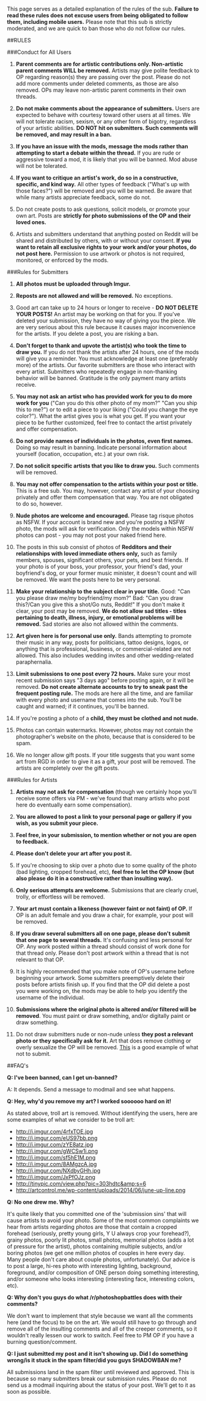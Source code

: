 This page serves as a detailed explanation of the rules of the sub. **Failure to read these rules does not excuse users from being obligated to follow them, including mobile users.** Please note that this sub is strictly moderated, and we are quick to ban those who do not follow our rules.

##RULES

###Conduct for All Users

1. **Parent comments are for artistic contributions only. Non-artistic parent comments WILL be removed.** Artists may give polite feedback to OP regarding reason(s) they are passing over the post. Please do not add more comments under deleted comments, as those are also removed. OPs may leave non-artistic parent comments in their own threads.

2. **Do not make comments about the appearance of submitters.** Users are expected to behave with courtesy toward other users at all times. We will not tolerate racism, sexism, or any other form of bigotry, regardless of your artistic abilities. **DO NOT hit on submitters. Such comments will be removed, and may result in a ban.**

3. **If you have an issue with the mods, message the mods rather than attempting to start a debate within the thread.** If you are rude or aggressive toward a mod, it is likely that you will be banned. Mod abuse will not be tolerated.

4. **If you want to critique an artist's work, do so in a constructive, specific, and kind way.** All other types of feedback ("What's up with those faces?") will be removed and you will be warned. Be aware that while many artists appreciate feedback, some do not.

5. Do not create posts to ask questions, solicit models, or promote your own art. Posts are **strictly for photo submissions of the OP and their loved ones.**

6. Artists and submitters understand that anything posted on Reddit will be shared and distributed by others, with or without your consent. **If you want to retain all exclusive rights to your work and/or your photos, do not post here.** Permission to use artwork or photos is not required, monitored, or enforced by the mods.


###Rules for Submitters

1. **All photos must be uploaded through Imgur.**

2. **Reposts are not allowed and will be removed.** No exceptions.

3. Good art can take up to 24 hours or longer to receive - **DO NOT DELETE YOUR POSTS!** An artist may be working on that for you. If you've deleted your submission, they have no way of giving you the piece. We are very serious about this rule because it causes major inconvenience for the artists. If you delete a post, you are risking a ban.

4. **Don't forget to thank and upvote the artist(s) who took the time to draw you.** If you do not thank the artists after 24 hours, one of the mods will give you a reminder. You must acknowledge at least one (preferably more) of the artists. Our favorite submitters are those who interact with every artist. Submitters who repeatedly engage in non-thanking behavior will be banned. Gratitude is the only payment many artists receive.

5. **You may not ask an artist who has provided work for you to do more work for you** ("Can you do this other photo of my mom?" "Can you ship this to me?") or to edit a piece to your liking ("Could you change the eye color?"). What the artist gives you is what you get. If you want your piece to be further customized, feel free to contact the artist privately and offer compensation.

6. **Do not provide names of individuals in the photos, even first names.** Doing so may result in banning. Indicate personal information about yourself (location, occupation, etc.) at your own risk.

7. **Do not solicit specific artists that you like to draw you.** Such comments will be removed.

8. **You may not offer compensation to the artists within your post or title.** This is a free sub. You may, however, contact any artist of your choosing privately and offer them compensation that way. You are not obligated to do so, however.

9. **Nude photos are welcome and encouraged.** Please tag risque photos as NSFW. If your account is brand new and you're posting a NSFW photo, the mods will ask for verification. Only the models within NSFW photos can post - you may not post your naked friend here.

10. The posts in this sub consist of photos of **Redditors and their relationships with loved immediate others only,** such as family members, spouses, significant others, your pets, and best friends. If your photo is of your boss, your professor, your friend's dad, your boyfriend's dog, or your former music minister, it doesn't count and will be removed. We want the posts here to be very personal. 

11. **Make your relationship to the subject clear in your title.** Good: "Can you please draw me/my boyfriend/my mom?" Bad: "Can you draw this?/Can you give this a shot/Go nuts, Reddit!" If you don't make it clear, your post may be removed. **We do not allow sad titles - titles pertaining to death, illness, injury, or emotional problems will be removed.** Sad stories are also not allowed within the comments.

11. **Art given here is for personal use only.** Bands attempting to promote their music in any way, posts for politicians, tattoo designs, logos, or anything that is professional, business, or commercial-related are not allowed. This also includes wedding invites and other wedding-related paraphernalia.

12. **Limit submissions to one post every 72 hours.** Make sure your most recent submission says "3 days ago" before posting again, or it will be removed. **Do not create alternate accounts to try to sneak past the frequent posting rule.** The mods are here all the time, and are familiar with every photo and username that comes into the sub. You'll be caught and warned; if it continues, you'll be banned.

13. If you're posting a photo of a **child, they must be clothed and not nude.**

14. Photos can contain watermarks. However, photos may not contain the photographer's website on the photo, because that is considered to be spam.

15. We no longer allow gift posts. If your title suggests that you want some art from RGD in order to give it as a gift, your post will be removed. The artists are completely over the gift posts.

###Rules for Artists

1. **Artists may not ask for compensation** (though we certainly hope you'll receive some offers via PM - we've found that many artists who post here do eventually earn some compensation).

2. **You are allowed to post a link to your personal page or gallery if you wish, as you submit your piece.**

3. **Feel free, in your submission, to mention whether or not you are open to feedback.**

4. **Please don't delete your art after you post it.**

5. If you're choosing to skip over a photo due to some quality of the photo (bad lighting, cropped forehead, etc), **feel free to let the OP know (but also please do it in a constructive rather than insulting way).**

6. **Only serious attempts are welcome.** Submissions that are clearly cruel, trolly, or effortless will be removed.

7. **Your art must contain a likeness (however faint or not faint) of OP.** If OP is an adult female and you draw a chair, for example, your post will be removed.

8. **If you draw several submitters all on one page, please don't submit that one page to several threads.** It's confusing and less personal for OP. Any work posted within a thread should consist of work done for that thread only. Please don't post artwork within a thread that is not relevant to that OP.

9. It is highly recommended that you make note of OP's username before beginning your artwork. Some submitters preemptively delete their posts before artists finish up. If you find that the OP did delete a post you were working on, the mods may be able to help you identify the username of the individual. 

10. **Submissions where the original photo is altered and/or filtered will be removed**. You must paint or draw something, and/or digitally paint or draw something. 

11. Do not draw submitters nude or non-nude unless **they post a relevant photo or they specifically ask for it.** Art that does remove clothing or overly sexualize the OP will be removed. [This](http://imgur.com/i6qOcf3) is a good example of what not to submit.


##FAQ's

**Q: I've been banned, can I get un-banned?**

A: It depends. Send a message to modmail and see what happens.

**Q: Hey, why'd you remove my art? I worked soooooo hard on it!**

As stated above, troll art is removed. Without identifying the users, here are some examples of what we consider to be troll art:

* http://i.imgur.com/4rfxTOE.jpg
* http://i.imgur.com/eUS97bb.png
* http://i.imgur.com/zYE8atz.jpg
* http://i.imgur.com/gWCSw1i.png
* http://i.imgur.com/sf5hE1M.png
* http://i.imgur.com/8AMgzcA.jpg
* http://i.imgur.com/NXdbyGHh.jpg
* http://i.imgur.com/JxPfOJz.png
* http://tinypic.com/view.php?pic=303hdtc&amp;s=6
* http://artcontrol.me/wp-content/uploads/2014/06/june-up-line.png

**Q: No one drew me. Why?**

It's quite likely that you committed one of the 'submission sins' that will cause artists to avoid your photo. Some of the most common complaints we hear from artists regarding photos are those that contain a cropped forehead (seriously, pretty young girls, Y U always crop your forehead?), grainy photos, poorly lit photos, small photos, memorial photos (adds a lot of pressure for the artist), photos containing multiple subjects, and/or boring photos (we get one million photos of couples in here every day. Many people don't care about couple photos, unfortunately). Our advice is to post a large, hi-res photo with interesting lighting, background, foreground, and/or composition of ONE person doing something interesting, and/or someone who looks interesting (interesting face, interesting colors, etc).

**Q: Why don't you guys do what /r/photoshopbattles does with their comments?**

We don't want to implement that style because we want all the comments here (and the focus) to be on the art. We would still have to go through and remove all of the insulting comments and all of the creeper comments, so it wouldn't really lessen our work to switch. Feel free to PM OP if you have a burning question/comment.

**Q: I just submitted my post and it isn't showing up. Did I do something wrong/is it stuck in the spam filter/did you guys SHADOWBAN me?**

All submissions land in the spam filter until reviewed and approved. This is because so many submitters break our submission rules. Please do not send us a modmail inquiring about the status of your post. We'll get to it as soon as possible.

